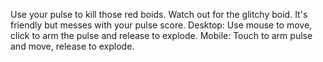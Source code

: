 Use your pulse to kill those red boids.
Watch out for the glitchy boid. It's friendly but messes with your pulse score.
Desktop:
Use mouse to move, click to arm the pulse and release to explode.
Mobile:
Touch to arm pulse and move, release to explode.